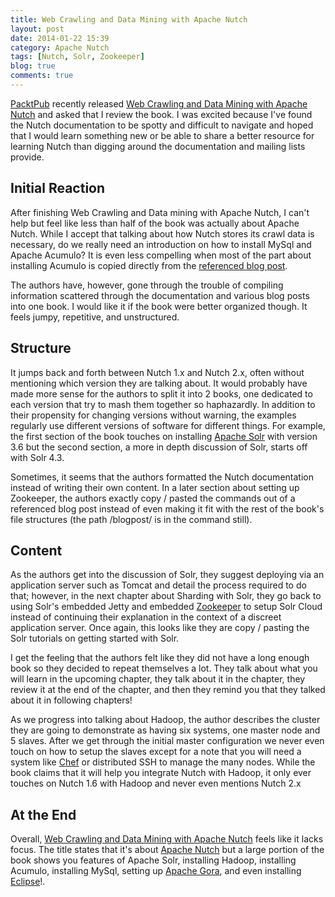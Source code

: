 ```yaml
---
title: Web Crawling and Data Mining with Apache Nutch
layout: post
date: 2014-01-22 15:39
category: Apache Nutch
tags: [Nutch, Solr, Zookeeper]
blog: true
comments: true
---
```


[PacktPub][] recently released [Web Crawling and Data Mining with Apache Nutch][nutch-book] and asked that I review the book. I was excited because I've found the Nutch documentation to be spotty and difficult to navigate and hoped that I would learn something new or be able to share a better resource for learning Nutch than digging around the documentation and mailing lists provide.

[PacktPub]: http://www.packtpub.com/
[nutch-book]: http://www.packtpub.com/web-crawling-and-data-mining-with-apache-nutch/book

## Initial Reaction

After finishing Web Crawling and Data mining with Apache Nutch, I can't help but feel like less than half of the book was actually about Apache Nutch. While I accept that talking about how Nutch stores its crawl data is necessary, do we really need an introduction on how to install MySql and Apache Acumulo? It is even less compelling when most of the part about installing Acumulo is copied directly from the [referenced blog post](http://www.covert.io/post/18414889381/accumulo-nutch-and-gora).

The authors have, however, gone through the trouble of compiling information scattered through the documentation and various blog posts into one book. I would like it if the book were better organized though. It feels jumpy, repetitive, and unstructured.

## Structure

It jumps back and forth between Nutch 1.x and Nutch 2.x, often without mentioning which version they are talking about. It would probably have made more sense for the authors to split it into 2 books, one dedicated to each version that try to mash them together so haphazardly. In addition to their propensity for changing versions without warning, the examples regularly use different versions of software for different things. For example, the first section of the book touches on installing [Apache Solr][solr] with version 3.6 but the second section, a more in depth discussion of Solr, starts off with Solr 4.3.

[solr]: https://lucene.apache.org/solr/

Sometimes, it seems that the authors formatted the Nutch documentation instead of writing their own content. In a later section about setting up Zookeeper, the authors exactly copy / pasted the commands out of a referenced blog post instead of even making it fit with the rest of the book's file structures (the path /blogpost/ is in the command still).

## Content

As the authors get into the discussion of Solr, they suggest deploying via an application server such as Tomcat and detail the process required to do that; however, in the next chapter about Sharding with Solr, they go back to using Solr's embedded Jetty and embedded [Zookeeper][] to setup Solr Cloud instead of continuing their explanation in the context of a discreet application server. Once again, this looks like they are copy / pasting the Solr tutorials on getting started with Solr.

[Zookeeper]: https://zookeeper.apache.org/

I get the feeling that the authors felt like they did not have a long enough book so they decided to repeat themselves a lot. They talk about what you will learn in the upcoming chapter, they talk about it in the chapter, they review it at the end of the chapter, and then they remind you that they talked about it in following chapters!

As we progress into talking about Hadoop, the author describes the cluster they are going to demonstrate as having six systems, one master node and 5 slaves. After we get through the initial master configuration we never even touch on how to setup the slaves except for a note that you will need a system like [Chef][] or distributed SSH to manage the many nodes. While the book claims that it will help you integrate Nutch with Hadoop, it only ever touches on Nutch 1.6 with Hadoop and never even mentions Nutch 2.x

[Chef]: http://www.getchef.com/

## At the End

Overall, [Web Crawling and Data Mining with Apache Nutch][nutch-book] feels like it lacks focus. The title states that it's about [Apache Nutch][nutch] but a large portion of the book shows you features of Apache Solr, installing Hadoop, installing Acumulo, installing MySql, setting up [Apache Gora][], and even installing [Eclipse][]!.

[nutch]: https://nutch.apache.org/
[Apache Gora]: https://gora.apache.org
[Eclipse]: http://www.eclipse.org/